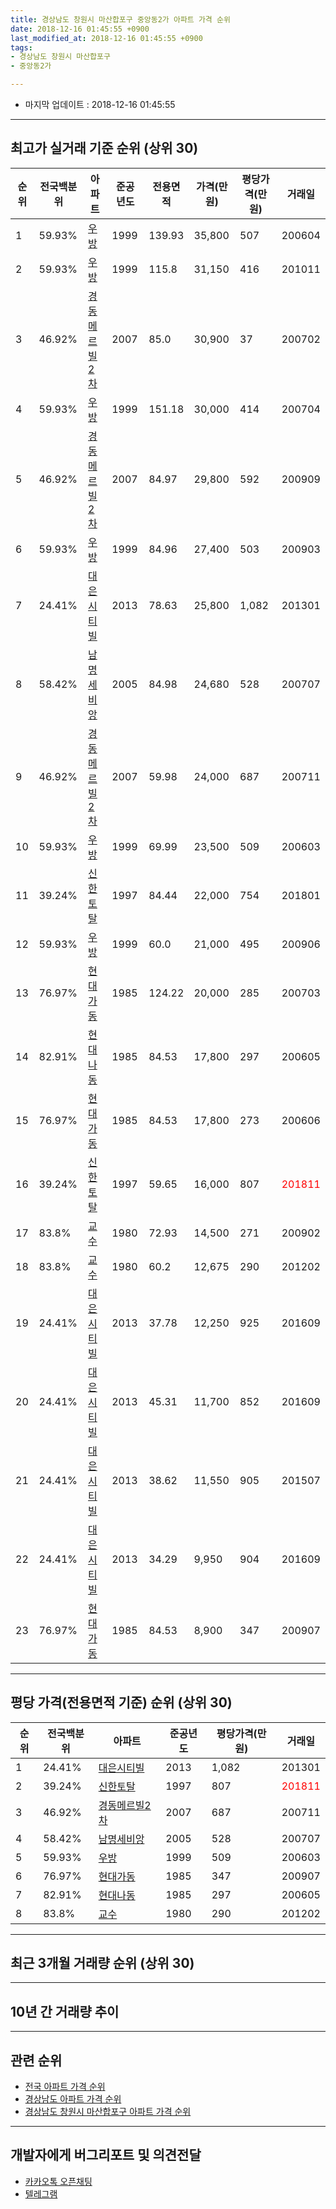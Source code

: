 ```yaml
---
title: 경상남도 창원시 마산합포구 중앙동2가 아파트 가격 순위
date: 2018-12-16 01:45:55 +0900
last_modified_at: 2018-12-16 01:45:55 +0900
tags:
- 경상남도 창원시 마산합포구
- 중앙동2가

---
```


* 마지막 업데이트 : 2018-12-16 01:45:55

---

## 최고가 실거래 기준 순위 (상위 30)


|순위|전국백분위|아파트|준공년도|전용면적|가격(만원)|평당가격(만원)|거래일|
|---|---|---|---|---|---|---|---|
|1|59.93%|[우방](https://search.naver.com/search.naver?query=%EA%B2%BD%EC%83%81%EB%82%A8%EB%8F%84+%EC%B0%BD%EC%9B%90%EC%8B%9C+%EB%A7%88%EC%82%B0%ED%95%A9%ED%8F%AC%EA%B5%AC+%EC%A4%91%EC%95%99%EB%8F%992%EA%B0%80+%EC%9A%B0%EB%B0%A9)|1999|139.93|35,800|507|200604|
|2|59.93%|[우방](https://search.naver.com/search.naver?query=%EA%B2%BD%EC%83%81%EB%82%A8%EB%8F%84+%EC%B0%BD%EC%9B%90%EC%8B%9C+%EB%A7%88%EC%82%B0%ED%95%A9%ED%8F%AC%EA%B5%AC+%EC%A4%91%EC%95%99%EB%8F%992%EA%B0%80+%EC%9A%B0%EB%B0%A9)|1999|115.8|31,150|416|201011|
|3|46.92%|[경동메르빌2차](https://search.naver.com/search.naver?query=%EA%B2%BD%EC%83%81%EB%82%A8%EB%8F%84+%EC%B0%BD%EC%9B%90%EC%8B%9C+%EB%A7%88%EC%82%B0%ED%95%A9%ED%8F%AC%EA%B5%AC+%EC%A4%91%EC%95%99%EB%8F%992%EA%B0%80+%EA%B2%BD%EB%8F%99%EB%A9%94%EB%A5%B4%EB%B9%8C2%EC%B0%A8)|2007|85.0|30,900|37|200702|
|4|59.93%|[우방](https://search.naver.com/search.naver?query=%EA%B2%BD%EC%83%81%EB%82%A8%EB%8F%84+%EC%B0%BD%EC%9B%90%EC%8B%9C+%EB%A7%88%EC%82%B0%ED%95%A9%ED%8F%AC%EA%B5%AC+%EC%A4%91%EC%95%99%EB%8F%992%EA%B0%80+%EC%9A%B0%EB%B0%A9)|1999|151.18|30,000|414|200704|
|5|46.92%|[경동메르빌2차](https://search.naver.com/search.naver?query=%EA%B2%BD%EC%83%81%EB%82%A8%EB%8F%84+%EC%B0%BD%EC%9B%90%EC%8B%9C+%EB%A7%88%EC%82%B0%ED%95%A9%ED%8F%AC%EA%B5%AC+%EC%A4%91%EC%95%99%EB%8F%992%EA%B0%80+%EA%B2%BD%EB%8F%99%EB%A9%94%EB%A5%B4%EB%B9%8C2%EC%B0%A8)|2007|84.97|29,800|592|200909|
|6|59.93%|[우방](https://search.naver.com/search.naver?query=%EA%B2%BD%EC%83%81%EB%82%A8%EB%8F%84+%EC%B0%BD%EC%9B%90%EC%8B%9C+%EB%A7%88%EC%82%B0%ED%95%A9%ED%8F%AC%EA%B5%AC+%EC%A4%91%EC%95%99%EB%8F%992%EA%B0%80+%EC%9A%B0%EB%B0%A9)|1999|84.96|27,400|503|200903|
|7|24.41%|[대은시티빌](https://search.naver.com/search.naver?query=%EA%B2%BD%EC%83%81%EB%82%A8%EB%8F%84+%EC%B0%BD%EC%9B%90%EC%8B%9C+%EB%A7%88%EC%82%B0%ED%95%A9%ED%8F%AC%EA%B5%AC+%EC%A4%91%EC%95%99%EB%8F%992%EA%B0%80+%EB%8C%80%EC%9D%80%EC%8B%9C%ED%8B%B0%EB%B9%8C)|2013|78.63|25,800|1,082|201301|
|8|58.42%|[남명세비앙](https://search.naver.com/search.naver?query=%EA%B2%BD%EC%83%81%EB%82%A8%EB%8F%84+%EC%B0%BD%EC%9B%90%EC%8B%9C+%EB%A7%88%EC%82%B0%ED%95%A9%ED%8F%AC%EA%B5%AC+%EC%A4%91%EC%95%99%EB%8F%992%EA%B0%80+%EB%82%A8%EB%AA%85%EC%84%B8%EB%B9%84%EC%95%99)|2005|84.98|24,680|528|200707|
|9|46.92%|[경동메르빌2차](https://search.naver.com/search.naver?query=%EA%B2%BD%EC%83%81%EB%82%A8%EB%8F%84+%EC%B0%BD%EC%9B%90%EC%8B%9C+%EB%A7%88%EC%82%B0%ED%95%A9%ED%8F%AC%EA%B5%AC+%EC%A4%91%EC%95%99%EB%8F%992%EA%B0%80+%EA%B2%BD%EB%8F%99%EB%A9%94%EB%A5%B4%EB%B9%8C2%EC%B0%A8)|2007|59.98|24,000|687|200711|
|10|59.93%|[우방](https://search.naver.com/search.naver?query=%EA%B2%BD%EC%83%81%EB%82%A8%EB%8F%84+%EC%B0%BD%EC%9B%90%EC%8B%9C+%EB%A7%88%EC%82%B0%ED%95%A9%ED%8F%AC%EA%B5%AC+%EC%A4%91%EC%95%99%EB%8F%992%EA%B0%80+%EC%9A%B0%EB%B0%A9)|1999|69.99|23,500|509|200603|
|11|39.24%|[신한토탈](https://search.naver.com/search.naver?query=%EA%B2%BD%EC%83%81%EB%82%A8%EB%8F%84+%EC%B0%BD%EC%9B%90%EC%8B%9C+%EB%A7%88%EC%82%B0%ED%95%A9%ED%8F%AC%EA%B5%AC+%EC%A4%91%EC%95%99%EB%8F%992%EA%B0%80+%EC%8B%A0%ED%95%9C%ED%86%A0%ED%83%88)|1997|84.44|22,000|754|201801|
|12|59.93%|[우방](https://search.naver.com/search.naver?query=%EA%B2%BD%EC%83%81%EB%82%A8%EB%8F%84+%EC%B0%BD%EC%9B%90%EC%8B%9C+%EB%A7%88%EC%82%B0%ED%95%A9%ED%8F%AC%EA%B5%AC+%EC%A4%91%EC%95%99%EB%8F%992%EA%B0%80+%EC%9A%B0%EB%B0%A9)|1999|60.0|21,000|495|200906|
|13|76.97%|[현대가동](https://search.naver.com/search.naver?query=%EA%B2%BD%EC%83%81%EB%82%A8%EB%8F%84+%EC%B0%BD%EC%9B%90%EC%8B%9C+%EB%A7%88%EC%82%B0%ED%95%A9%ED%8F%AC%EA%B5%AC+%EC%A4%91%EC%95%99%EB%8F%992%EA%B0%80+%ED%98%84%EB%8C%80%EA%B0%80%EB%8F%99)|1985|124.22|20,000|285|200703|
|14|82.91%|[현대나동](https://search.naver.com/search.naver?query=%EA%B2%BD%EC%83%81%EB%82%A8%EB%8F%84+%EC%B0%BD%EC%9B%90%EC%8B%9C+%EB%A7%88%EC%82%B0%ED%95%A9%ED%8F%AC%EA%B5%AC+%EC%A4%91%EC%95%99%EB%8F%992%EA%B0%80+%ED%98%84%EB%8C%80%EB%82%98%EB%8F%99)|1985|84.53|17,800|297|200605|
|15|76.97%|[현대가동](https://search.naver.com/search.naver?query=%EA%B2%BD%EC%83%81%EB%82%A8%EB%8F%84+%EC%B0%BD%EC%9B%90%EC%8B%9C+%EB%A7%88%EC%82%B0%ED%95%A9%ED%8F%AC%EA%B5%AC+%EC%A4%91%EC%95%99%EB%8F%992%EA%B0%80+%ED%98%84%EB%8C%80%EA%B0%80%EB%8F%99)|1985|84.53|17,800|273|200606|
|16|39.24%|[신한토탈](https://search.naver.com/search.naver?query=%EA%B2%BD%EC%83%81%EB%82%A8%EB%8F%84+%EC%B0%BD%EC%9B%90%EC%8B%9C+%EB%A7%88%EC%82%B0%ED%95%A9%ED%8F%AC%EA%B5%AC+%EC%A4%91%EC%95%99%EB%8F%992%EA%B0%80+%EC%8B%A0%ED%95%9C%ED%86%A0%ED%83%88)|1997|59.65|16,000|807|<span style="color:red">201811</span>|
|17|83.8%|[교수](https://search.naver.com/search.naver?query=%EA%B2%BD%EC%83%81%EB%82%A8%EB%8F%84+%EC%B0%BD%EC%9B%90%EC%8B%9C+%EB%A7%88%EC%82%B0%ED%95%A9%ED%8F%AC%EA%B5%AC+%EC%A4%91%EC%95%99%EB%8F%992%EA%B0%80+%EA%B5%90%EC%88%98)|1980|72.93|14,500|271|200902|
|18|83.8%|[교수](https://search.naver.com/search.naver?query=%EA%B2%BD%EC%83%81%EB%82%A8%EB%8F%84+%EC%B0%BD%EC%9B%90%EC%8B%9C+%EB%A7%88%EC%82%B0%ED%95%A9%ED%8F%AC%EA%B5%AC+%EC%A4%91%EC%95%99%EB%8F%992%EA%B0%80+%EA%B5%90%EC%88%98)|1980|60.2|12,675|290|201202|
|19|24.41%|[대은시티빌](https://search.naver.com/search.naver?query=%EA%B2%BD%EC%83%81%EB%82%A8%EB%8F%84+%EC%B0%BD%EC%9B%90%EC%8B%9C+%EB%A7%88%EC%82%B0%ED%95%A9%ED%8F%AC%EA%B5%AC+%EC%A4%91%EC%95%99%EB%8F%992%EA%B0%80+%EB%8C%80%EC%9D%80%EC%8B%9C%ED%8B%B0%EB%B9%8C)|2013|37.78|12,250|925|201609|
|20|24.41%|[대은시티빌](https://search.naver.com/search.naver?query=%EA%B2%BD%EC%83%81%EB%82%A8%EB%8F%84+%EC%B0%BD%EC%9B%90%EC%8B%9C+%EB%A7%88%EC%82%B0%ED%95%A9%ED%8F%AC%EA%B5%AC+%EC%A4%91%EC%95%99%EB%8F%992%EA%B0%80+%EB%8C%80%EC%9D%80%EC%8B%9C%ED%8B%B0%EB%B9%8C)|2013|45.31|11,700|852|201609|
|21|24.41%|[대은시티빌](https://search.naver.com/search.naver?query=%EA%B2%BD%EC%83%81%EB%82%A8%EB%8F%84+%EC%B0%BD%EC%9B%90%EC%8B%9C+%EB%A7%88%EC%82%B0%ED%95%A9%ED%8F%AC%EA%B5%AC+%EC%A4%91%EC%95%99%EB%8F%992%EA%B0%80+%EB%8C%80%EC%9D%80%EC%8B%9C%ED%8B%B0%EB%B9%8C)|2013|38.62|11,550|905|201507|
|22|24.41%|[대은시티빌](https://search.naver.com/search.naver?query=%EA%B2%BD%EC%83%81%EB%82%A8%EB%8F%84+%EC%B0%BD%EC%9B%90%EC%8B%9C+%EB%A7%88%EC%82%B0%ED%95%A9%ED%8F%AC%EA%B5%AC+%EC%A4%91%EC%95%99%EB%8F%992%EA%B0%80+%EB%8C%80%EC%9D%80%EC%8B%9C%ED%8B%B0%EB%B9%8C)|2013|34.29|9,950|904|201609|
|23|76.97%|[현대가동](https://search.naver.com/search.naver?query=%EA%B2%BD%EC%83%81%EB%82%A8%EB%8F%84+%EC%B0%BD%EC%9B%90%EC%8B%9C+%EB%A7%88%EC%82%B0%ED%95%A9%ED%8F%AC%EA%B5%AC+%EC%A4%91%EC%95%99%EB%8F%992%EA%B0%80+%ED%98%84%EB%8C%80%EA%B0%80%EB%8F%99)|1985|84.53|8,900|347|200907|


---

## 평당 가격(전용면적 기준) 순위 (상위 30)


|순위|전국백분위|아파트|준공년도|평당가격(만원)|거래일|
|---|---|---|---|---|---|
|1|24.41%|[대은시티빌](https://search.naver.com/search.naver?query=%EA%B2%BD%EC%83%81%EB%82%A8%EB%8F%84+%EC%B0%BD%EC%9B%90%EC%8B%9C+%EB%A7%88%EC%82%B0%ED%95%A9%ED%8F%AC%EA%B5%AC+%EC%A4%91%EC%95%99%EB%8F%992%EA%B0%80+%EB%8C%80%EC%9D%80%EC%8B%9C%ED%8B%B0%EB%B9%8C)|2013|1,082|201301|
|2|39.24%|[신한토탈](https://search.naver.com/search.naver?query=%EA%B2%BD%EC%83%81%EB%82%A8%EB%8F%84+%EC%B0%BD%EC%9B%90%EC%8B%9C+%EB%A7%88%EC%82%B0%ED%95%A9%ED%8F%AC%EA%B5%AC+%EC%A4%91%EC%95%99%EB%8F%992%EA%B0%80+%EC%8B%A0%ED%95%9C%ED%86%A0%ED%83%88)|1997|807|<span style="color:red">201811</span>|
|3|46.92%|[경동메르빌2차](https://search.naver.com/search.naver?query=%EA%B2%BD%EC%83%81%EB%82%A8%EB%8F%84+%EC%B0%BD%EC%9B%90%EC%8B%9C+%EB%A7%88%EC%82%B0%ED%95%A9%ED%8F%AC%EA%B5%AC+%EC%A4%91%EC%95%99%EB%8F%992%EA%B0%80+%EA%B2%BD%EB%8F%99%EB%A9%94%EB%A5%B4%EB%B9%8C2%EC%B0%A8)|2007|687|200711|
|4|58.42%|[남명세비앙](https://search.naver.com/search.naver?query=%EA%B2%BD%EC%83%81%EB%82%A8%EB%8F%84+%EC%B0%BD%EC%9B%90%EC%8B%9C+%EB%A7%88%EC%82%B0%ED%95%A9%ED%8F%AC%EA%B5%AC+%EC%A4%91%EC%95%99%EB%8F%992%EA%B0%80+%EB%82%A8%EB%AA%85%EC%84%B8%EB%B9%84%EC%95%99)|2005|528|200707|
|5|59.93%|[우방](https://search.naver.com/search.naver?query=%EA%B2%BD%EC%83%81%EB%82%A8%EB%8F%84+%EC%B0%BD%EC%9B%90%EC%8B%9C+%EB%A7%88%EC%82%B0%ED%95%A9%ED%8F%AC%EA%B5%AC+%EC%A4%91%EC%95%99%EB%8F%992%EA%B0%80+%EC%9A%B0%EB%B0%A9)|1999|509|200603|
|6|76.97%|[현대가동](https://search.naver.com/search.naver?query=%EA%B2%BD%EC%83%81%EB%82%A8%EB%8F%84+%EC%B0%BD%EC%9B%90%EC%8B%9C+%EB%A7%88%EC%82%B0%ED%95%A9%ED%8F%AC%EA%B5%AC+%EC%A4%91%EC%95%99%EB%8F%992%EA%B0%80+%ED%98%84%EB%8C%80%EA%B0%80%EB%8F%99)|1985|347|200907|
|7|82.91%|[현대나동](https://search.naver.com/search.naver?query=%EA%B2%BD%EC%83%81%EB%82%A8%EB%8F%84+%EC%B0%BD%EC%9B%90%EC%8B%9C+%EB%A7%88%EC%82%B0%ED%95%A9%ED%8F%AC%EA%B5%AC+%EC%A4%91%EC%95%99%EB%8F%992%EA%B0%80+%ED%98%84%EB%8C%80%EB%82%98%EB%8F%99)|1985|297|200605|
|8|83.8%|[교수](https://search.naver.com/search.naver?query=%EA%B2%BD%EC%83%81%EB%82%A8%EB%8F%84+%EC%B0%BD%EC%9B%90%EC%8B%9C+%EB%A7%88%EC%82%B0%ED%95%A9%ED%8F%AC%EA%B5%AC+%EC%A4%91%EC%95%99%EB%8F%992%EA%B0%80+%EA%B5%90%EC%88%98)|1980|290|201202|


---

## 최근 3개월 거래량 순위 (상위 30)


<div style="width:100%;">
    <canvas id="deal_count_ranking" height="250"></canvas>
</div>


<script>
new Chart(document.getElementById("deal_count_ranking"), {
    type: 'horizontalBar',
    data: {
        labels: ['우방', '경동메르빌2차', '현대가동', '신한토탈'],
        datasets: [{
            label: '실거래 수',
            data: [2, 2, 1, 1],
            borderColor: "rgba(255, 0, 128, 1)",
            backgroundColor: "rgba(255, 0, 128, 0.5)",
            fill: false,
        }]
    },
    options: {
        responsive: true,
        title: {
            display: true,
            text: '최근 3개월 거래량 순위'
        },
        tooltips: {
            mode: 'index',
            intersect: false,
            callbacks: {
                title: function(tooltipItems, data) {
                    return "실거래 수:";
                },
                label: function(tooltipItem, data) {
                    return data.labels[tooltipItem.index] + ": " + tooltipItem.xLabel;
                }
            }
        },
        hover: {
            mode: 'nearest',
            intersect: true
        },
        scales: {
            xAxes: [{
                display: true,
                scaleLabel: {
                    display: true,
                    labelString: '실거래 수'
                },
                ticks: {
                    suggestedMin: 0,
                }
            }],
            yAxes: [{
                display: true,
                ticks: {
                    autoSkip: false,
                    callback: function(value, index, values) {
                        if (value.length > 15)
                            return value.substr(0, 13) + "...";
                        else
                            return value;
                    }
                },
                scaleLabel: {
                    display: false,
                }
            }]
        }
    }
});

</script>


---

## 10년 간 거래량 추이


<div style="width:100%;">
    <canvas id="deal_progress" height="250"></canvas>
</div>

<script>
new Chart(document.getElementById("deal_progress"), {
    type: 'line',
    data: {
        labels: ['200812','200901','200902','200903','200904','200905','200906','200907','200908','200909','200910','200911','200912','201001','201002','201003','201004','201005','201006','201007','201008','201009','201010','201011','201012','201101','201102','201103','201104','201105','201106','201107','201108','201109','201110','201111','201112','201201','201202','201203','201204','201205','201206','201207','201208','201209','201210','201211','201212','201301','201302','201303','201304','201305','201306','201307','201308','201309','201310','201311','201312','201401','201402','201403','201404','201405','201406','201407','201408','201409','201410','201411','201412','201501','201502','201503','201504','201505','201506','201507','201508','201509','201510','201511','201512','201601','201602','201603','201604','201605','201606','201607','201608','201609','201610','201611','201612','201701','201702','201703','201704','201705','201706','201707','201708','201709','201710','201711','201712','201801','201802','201803','201804','201805','201806','201807','201808','201809','201810','201811','201812'],
        datasets: [{
            label: '실거래 수',
            pointRadius: 1,
            data: [1, 3, 7, 8, 5, 7, 6, 6, 6, 11, 5, 7, 6, 6, 5, 13, 11, 6, 5, 3, 8, 9, 10, 6, 12, 17, 10, 10, 4, 6, 6, 3, 2, 4, 5, 4, 5, 0, 4, 3, 2, 1, 3, 6, 3, 3, 4, 0, 4, 3, 9, 3, 4, 3, 2, 3, 1, 2, 6, 1, 3, 5, 5, 7, 6, 1, 3, 3, 4, 4, 3, 1, 3, 5, 7, 3, 7, 3, 4, 4, 3, 2, 3, 6, 1, 2, 4, 7, 3, 1, 1, 5, 3, 11, 0, 2, 4, 1, 0, 0, 0, 1, 3, 1, 0, 5, 0, 3, 15, 3, 5, 6, 3, 6, 1, 2, 2, 0, 1, 4, 1],
            borderColor: "rgba(255, 201, 14, 1)",
            backgroundColor: "rgba(255, 201, 14, 0.5)",
            fill: true,
        }]
    },
    options: {
        responsive: true,
        title: {
            display: true,
            text: '10년간 거래량 추이'
        },
        tooltips: {
            mode: 'index',
            intersect: false,
        },
        hover: {
            mode: 'nearest',
            intersect: true
        },
        scales: {
            xAxes: [{
                display: true,
                scaleLabel: {
                    display: true,
                    labelString: '년/월'
                }
            }],
            yAxes: [{
                display: true,
                ticks: {
                    suggestedMin: 0,
                },
                scaleLabel: {
                    display: true,
                    labelString: '실거래 수'
                }
            }]
        }
    }
});

</script>


---

## 관련 순위

- [전국 아파트 가격 순위](https://inasie.github.io/apt-ranking/전국)
- [경상남도 아파트 가격 순위](https://inasie.github.io/apt-ranking/경상남도)
- [경상남도 창원시 마산합포구 아파트 가격 순위](https://inasie.github.io/apt-ranking/경상남도-창원시-마산합포구)


---

## 개발자에게 버그리포트 및 의견전달

- [카카오톡 오픈채팅](https://open.kakao.com/o/gLJUAP4)
- [텔레그램](https://t.me/inasie)


